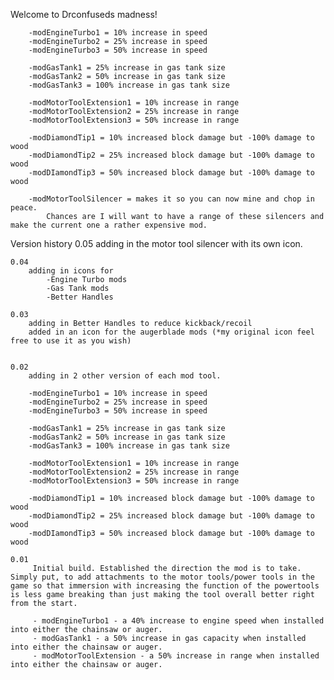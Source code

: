 Welcome to Drconfuseds madness!

		-modEngineTurbo1 = 10% increase in speed
		-modEngineTurbo2 = 25% increase in speed
		-modEngineTurbo3 = 50% increase in speed
		
		-modGasTank1 = 25% increase in gas tank size
		-modGasTank2 = 50% increase in gas tank size
		-modGasTank3 = 100% increase in gas tank size
		
		-modMotorToolExtension1 = 10% increase in range
		-modMotorToolExtension2 = 25% increase in range
		-modMotorToolExtension3 = 50% increase in range
		
		-modDiamondTip1 = 10% increased block damage but -100% damage to wood
		-modDiamondTip2 = 25% increased block damage but -100% damage to wood
		-modDIamondTip3 = 50% increased block damage but -100% damage to wood
		
		-modMotorToolSilencer = makes it so you can now mine and chop in peace. 
			Chances are I will want to have a range of these silencers and make the current one a rather expensive mod.


Version history
	0.05
		adding in the motor tool silencer with its own icon.

	0.04
		adding in icons for	
			-Engine Turbo mods
			-Gas Tank mods
			-Better Handles 

	0.03
		adding in Better Handles to reduce kickback/recoil
		added in an icon for the augerblade mods (*my original icon feel free to use it as you wish)

		
	0.02
		adding in 2 other version of each mod tool.
		
		-modEngineTurbo1 = 10% increase in speed
		-modEngineTurbo2 = 25% increase in speed
		-modEngineTurbo3 = 50% increase in speed
		
		-modGasTank1 = 25% increase in gas tank size
		-modGasTank2 = 50% increase in gas tank size
		-modGasTank3 = 100% increase in gas tank size
		
		-modMotorToolExtension1 = 10% increase in range
		-modMotorToolExtension2 = 25% increase in range
		-modMotorToolExtension3 = 50% increase in range
		
		-modDiamondTip1 = 10% increased block damage but -100% damage to wood
		-modDiamondTip2 = 25% increased block damage but -100% damage to wood
		-modDIamondTip3 = 50% increased block damage but -100% damage to wood		
	
	0.01
		 Initial build. Established the direction the mod is to take. Simply put, to add attachments to the motor tools/power tools in the game so that immersion with increasing the function of the powertools is less game breaking than just making the tool overall better right from the start.
		 
		 - modEngineTurbo1 - a 40% increase to engine speed when installed into either the chainsaw or auger.
		 - modGasTank1 - a 50% increase in gas capacity when installed into either the chainsaw or auger.
		 - modMotorToolExtension - a 50% increase in range when installed into either the chainsaw or auger.
		 


		

		
